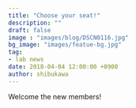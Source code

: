 ```yaml
---
title: "Choose your seat!"
description: ""
draft: false
image : "images/blog/DSCN0116.jpg"
bg_image: "images/featue-bg.jpg"
tag: 
- lab news
date: 2018-04-04 12:00:00 +0900
author: shibukawa
---
```


Welcome the new members!
